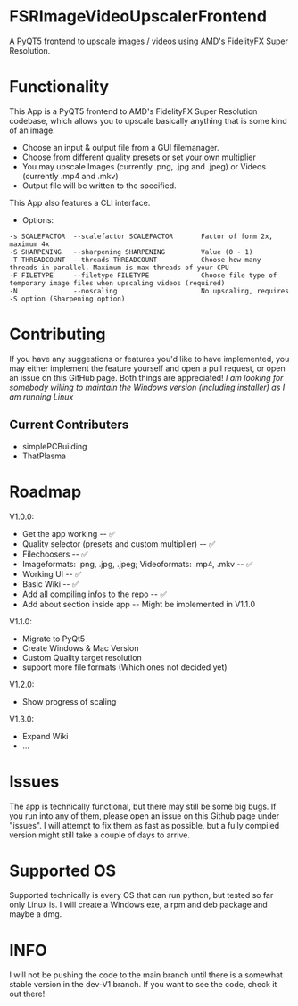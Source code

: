 # FSRImageVideoUpscalerFrontend
A PyQT5 frontend to upscale images / videos using AMD's FidelityFX Super Resolution. 

# Functionality
This App is a PyQT5 frontend to AMD's FidelityFX Super Resolution codebase, which allows you to upscale basically anything that is some kind of an image. 
- Choose an input & output file from a GUI filemanager.
- Choose from different quality presets or set your own multiplier
- You may upscale Images (currently .png, .jpg and .jpeg) or Videos (currently .mp4 and .mkv)
- Output file will be written to the specified.

This App also features a CLI interface.
- Options:
```
-s SCALEFACTOR	--scalefactor SCALEFACTOR		Factor of form 2x, maximum 4x
-S SHARPENING	--sharpening SHARPENING			Value (0 - 1)
-T THREADCOUNT	--threads THREADCOUNT			Choose how many threads in parallel. Maximum is max threads of your CPU
-F FILETYPE		--filetype FILETYPE				Choose file type of temporary image files when upscaling videos (required)
-N 				--noscaling						No upscaling, requires -S option (Sharpening option)
```

# Contributing
If you have any suggestions or features you'd like to have implemented, you may either implement the feature yourself and open a pull request, or open an issue on this GitHub page. Both things are appreciated!
*I am looking for somebody willing to maintain the Windows version (including installer) as I am running Linux*

## Current Contributers
- simplePCBuilding
- ThatPlasma


# Roadmap
V1.0.0:
- Get the app working -- :white_check_mark:
- Quality selector (presets and custom multiplier) -- :white_check_mark:
- Filechoosers -- :white_check_mark:
- Imageformats: .png, .jpg, .jpeg; Videoformats: .mp4, .mkv -- :white_check_mark:
- Working UI -- :white_check_mark:
- Basic Wiki -- :white_check_mark:
- Add all compiling infos to the repo -- :white_check_mark:
- Add about section inside app -- Might be implemented in V1.1.0

V1.1.0: 
- Migrate to PyQt5
- Create Windows & Mac Version
- Custom Quality target resolution
- support more file formats (Which ones not decided yet)

V1.2.0:
- Show progress of scaling

V1.3.0: 
- Expand Wiki
- ...

# Issues
The app is technically functional, but there may still be some big bugs. If you run into any of them, please open an issue on this Github page under "issues". I will attempt to fix them as fast as possible, but a fully compiled version might still take a couple of days to arrive. 

# Supported OS
Supported technically is every OS that can run python, but tested so far only Linux is. I will create a Windows exe, a rpm and deb package and maybe a dmg.

# INFO
I will not be pushing the code to the main branch until there is a somewhat stable version in the dev-V1 branch. If you want to see the code, check it out there!
